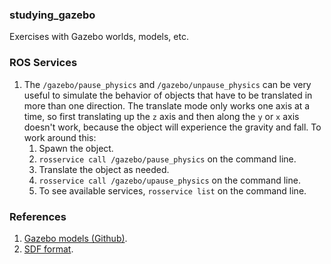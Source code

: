 ### studying_gazebo

Exercises with Gazebo worlds, models, etc.

### ROS Services

1. The `/gazebo/pause_physics` and `/gazebo/unpause_physics` can be very useful to simulate the behavior of objects that have to be translated in more than one direction. The translate mode only works one axis at a time, so first translating up the `z` axis and then along the `y` or `x` axis doesn't work, because the object will experience the gravity and fall. To work around this:
   1. Spawn the object.
   2. `rosservice call /gazebo/pause_physics` on the command line.
   3. Translate the object as needed.
   4. `rosservice call /gazebo/upause_physics` on the command line.
   5. To see available services, `rosservice list` on the command line.

### References

1. [Gazebo models (Github)](https://github.com/osrf/gazebo_models).
2. [SDF format](http://sdformat.org/spec?elem=geometry).

